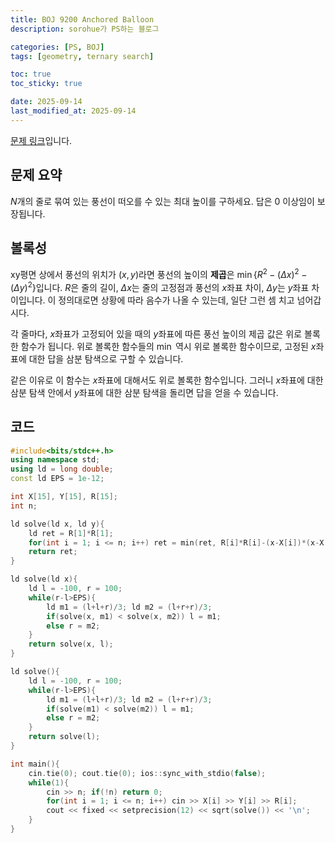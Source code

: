 ```yaml
---
title: BOJ 9200 Anchored Balloon
description: sorohue가 PS하는 블로그

categories: [PS, BOJ]
tags: [geometry, ternary search]

toc: true
toc_sticky: true

date: 2025-09-14
last_modified_at: 2025-09-14
---
```


[문제 링크](https://boj.kr/9200)입니다.

## 문제 요약

$N$개의 줄로 묶여 있는 풍선이 떠오를 수 있는 최대 높이를 구하세요. 답은 0 이상임이 보장됩니다.

## 볼록성

xy평면 상에서 풍선의 위치가 $(x, y)$라면 풍선의 높이의 **제곱**은 $\min \{ R^2 - (\Delta x)^2 - (\Delta y) ^2 \}$입니다. $R$은 줄의 길이, $\Delta x$는 줄의 고정점과 풍선의 $x$좌표 차이, $\Delta y$는 $y$좌표 차이입니다. 이 정의대로면 상황에 따라 음수가 나올 수 있는데, 일단 그런 셈 치고 넘어갑시다.

각 줄마다, $x$좌표가 고정되어 있을 때의 $y$좌표에 따른 풍선 높이의 제곱 값은 위로 볼록한 함수가 됩니다. 위로 볼록한 함수들의 $\min$ 역시 위로 볼록한 함수이므로, 고정된 $x$좌표에 대한 답을 삼분 탐색으로 구할 수 있습니다.

같은 이유로 이 함수는 $x$좌표에 대해서도 위로 볼록한 함수입니다. 그러니 $x$좌표에 대한 삼분 탐색 안에서 $y$좌표에 대한 삼분 탐색을 돌리면 답을 얻을 수 있습니다.

## 코드

```cpp
#include<bits/stdc++.h>
using namespace std;
using ld = long double;
const ld EPS = 1e-12;

int X[15], Y[15], R[15];
int n;

ld solve(ld x, ld y){
    ld ret = R[1]*R[1];
    for(int i = 1; i <= n; i++) ret = min(ret, R[i]*R[i]-(x-X[i])*(x-X[i])-(y-Y[i])*(y-Y[i]));
    return ret;
}

ld solve(ld x){
    ld l = -100, r = 100;
    while(r-l>EPS){
        ld m1 = (l+l+r)/3; ld m2 = (l+r+r)/3;
        if(solve(x, m1) < solve(x, m2)) l = m1;
        else r = m2;        
    }
    return solve(x, l);
}

ld solve(){
    ld l = -100, r = 100;
    while(r-l>EPS){
        ld m1 = (l+l+r)/3; ld m2 = (l+r+r)/3;
        if(solve(m1) < solve(m2)) l = m1;
        else r = m2;
    }
    return solve(l);
}

int main(){
    cin.tie(0); cout.tie(0); ios::sync_with_stdio(false);
    while(1){
        cin >> n; if(!n) return 0;
        for(int i = 1; i <= n; i++) cin >> X[i] >> Y[i] >> R[i];
        cout << fixed << setprecision(12) << sqrt(solve()) << '\n';
    }
}

```
